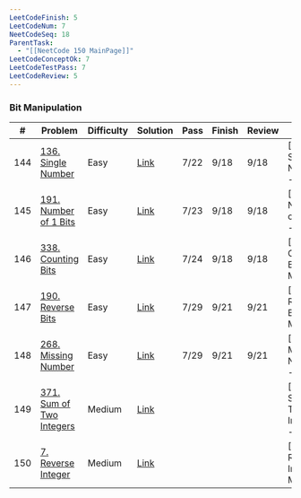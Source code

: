 ```yaml
---
LeetCodeFinish: 5
LeetCodeNum: 7
NeetCodeSeq: 18
ParentTask:
  - "[[NeetCode 150 MainPage]]"
LeetCodeConceptOk: 7
LeetCodeTestPass: 7
LeetCodeReview: 5
---
```


### Bit Manipulation

| #   | Problem                                                                        | Difficulty | Solution                                                  | Pass | Finish | Review | Note                                |
| --- | ------------------------------------------------------------------------------ | ---------- | --------------------------------------------------------- | ---- | ------ | ------ | ----------------------------------- |
| 144 | [136. Single Number](https://leetcode.com/problems/single-number/)             | Easy       | [Link](https://neetcode.io/solutions/single-number)       | 7/22 | 9/18   | 9/18   | [[136. Single Number - Main]]       |
| 145 | [191. Number of 1 Bits](https://leetcode.com/problems/number-of-1-bits/)       | Easy       | [Link](https://neetcode.io/solutions/number-of-1-bits)    | 7/23 | 9/18   | 9/18   | [[191. Number of 1 Bits - Main]]    |
| 146 | [338. Counting Bits](https://leetcode.com/problems/counting-bits/)             | Easy       | [Link](https://neetcode.io/solutions/counting-bits)       | 7/24 | 9/18   | 9/18   | [[338. Counting Bits - Main]]       |
| 147 | [190. Reverse Bits](https://leetcode.com/problems/reverse-bits/)               | Easy       | [Link](https://neetcode.io/solutions/reverse-bits)        | 7/29 | 9/21   | 9/21   | [[190. Reverse Bits - Main]]        |
| 148 | [268. Missing Number](https://leetcode.com/problems/missing-number/)           | Easy       | [Link](https://neetcode.io/solutions/missing-number)      | 7/29 | 9/21   | 9/21   | [[268. Missing Number - Main]]      |
| 149 | [371. Sum of Two Integers](https://leetcode.com/problems/sum-of-two-integers/) | Medium     | [Link](https://neetcode.io/solutions/sum-of-two-integers) |      |        |        | [[371. Sum of Two Integers - Main]] |
| 150 | [7. Reverse Integer](https://leetcode.com/problems/reverse-integer/)           | Medium     | [Link](https://neetcode.io/solutions/reverse-integer)     |      |        |        | [[7. Reverse Integer - Main]]       |
